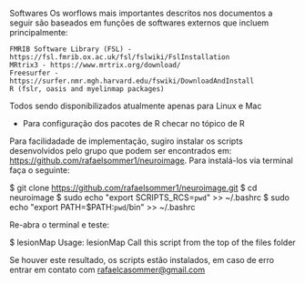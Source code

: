 
Softwares
Os worflows mais importantes descritos nos documentos a seguir são baseados em funções de softwares externos que incluem principalmente:

    FMRIB Software Library (FSL) - https://fsl.fmrib.ox.ac.uk/fsl/fslwiki/FslInstallation
    MRtrix3 - https://www.mrtrix.org/download/
    Freesurfer - https://surfer.nmr.mgh.harvard.edu/fswiki/DownloadAndInstall
    R (fslr, oasis and myelinmap packages)

Todos sendo disponibilizados atualmente apenas para Linux e Mac

* Para configuração dos pacotes de R checar no tópico de R

Para facilidadade de implementação, sugiro instalar os scripts desenvolvidos pelo grupo que podem ser encontrados em: https://github.com/rafaelsommer1/neuroimage. Para instalá-los via terminal faça o seguinte:

$ git clone https://github.com/rafaelsommer1/neuroimage.git
$ cd neuroimage
$ sudo echo "export SCRIPTS_RCS=`pwd`" >> ~/.bashrc
$ sudo echo "export PATH=$PATH:`pwd`/bin" >> ~/.bashrc

Re-abra o terminal e teste:

$ lesionMap
Usage: lesionMap <t1> <t2> <flair>
Call this script from the top of the files folder

Se houver este resultado, os scripts estão instalados, em caso de erro entrar em contato com rafaelcasommer@gmail.com
